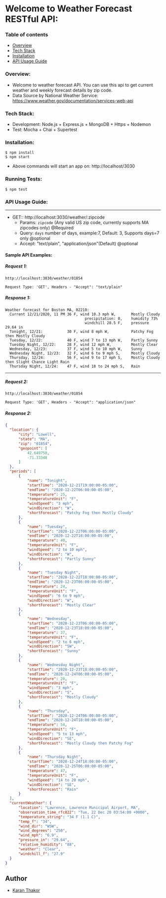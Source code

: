 # Welcome to Weather Forecast RESTful API:

### Table of contents
* [Overview](#overview)
* [Tech Stack](#tech-stack)
* [Installation](#installation)
* [API Usage Guide](#api-usage-guide)

### Overview:
- Welcome to weather forecast API. You can use this api to get current weather and weekly forecast details by zip code. 
- Data Source by National Weather Service: https://www.weather.gov/documentation/services-web-api

### Tech Stack:
- Development: Node.js + Express.js + MongoDB + Https + Nodemon
- Test: Mocha + Chai + Supertest

### Installation:
```
$ npm install
$ npm start
```
* Above commands will start an app on: http://localhost/3030

### Running Tests:
    $ npm test

### API Usage Guide:
---
- GET:: http://localhost:3030/weather/:zipcode
    - Params: `zipcode` (Any valid US zip code, currently supports MA zipcodes only) @Required
    - Query: `days` number of days, example:7, Default: 3, Supports days=7 only @optional
    - Accept: "text/plain", "application/json"(Default) @optional

#### Sample API Examples:
##### Request 1: 


    http://localhost:3030/weather/01854

    Request Type: 'GET', Headers - "Accept": "text/plain"
##### Response 1:
```
Weather forecast for Boston MA, 02210:
  Current 12/21/2020, 11 PM 36 F, wind 10.3 mph W,       Mostly Cloudy
                                    precipitation: 0,    humidity 73%
                                    windchill 28.5 F,    pressure 29.64 in
  Tonight, 12/21:           30 F, wind 8 mph W,          Patchy Fog then Mostly Cloudy
  Tuesday, 12/22:           40 F, wind 7 to 13 mph W,    Partly Sunny
  Tuesday Night, 12/22:     28 F, wind 12 mph W,         Mostly Clear
  Wednesday, 12/23:         37 F, wind 5 to 10 mph W,    Sunny
  Wednesday Night, 12/23:   32 F, wind 6 to 9 mph S,     Mostly Cloudy
  Thursday, 12/24:          56 F, wind 9 to 17 mph S,    Mostly Cloudy then Slight Chance Light Rain
  Thursday Night, 12/24:    47 F, wind 18 to 24 mph S,   Rain
```
---
##### Request 2: 


    http://localhost:3030/weather/01854

    Request Type: 'GET', Headers - "Accept": "application/json"

##### Response 2:
  ```json
{
    "location": {
        "city": "Lowell",
        "state": "MA",
        "zip": "01854",
        "geopoint": [
            42.649758,
            -71.33348
        ]
    },
    "periods": [
        {
            "name": "Tonight",
            "startTime": "2020-12-21T19:00:00-05:00",
            "endTime": "2020-12-22T06:00:00-05:00",
            "temperature": 25,
            "temperatureUnit": "F",
            "windSpeed": "3 mph",
            "windDirection": "W",
            "shortForecast": "Patchy Fog then Mostly Cloudy"
        },
        {
            "name": "Tuesday",
            "startTime": "2020-12-22T06:00:00-05:00",
            "endTime": "2020-12-22T18:00:00-05:00",
            "temperature": 40,
            "temperatureUnit": "F",
            "windSpeed": "2 to 10 mph",
            "windDirection": "W",
            "shortForecast": "Partly Sunny"
        },
        {
            "name": "Tuesday Night",
            "startTime": "2020-12-22T18:00:00-05:00",
            "endTime": "2020-12-23T06:00:00-05:00",
            "temperature": 24,
            "temperatureUnit": "F",
            "windSpeed": "6 to 9 mph",
            "windDirection": "W",
            "shortForecast": "Mostly Clear"
        },
        {
            "name": "Wednesday",
            "startTime": "2020-12-23T06:00:00-05:00",
            "endTime": "2020-12-23T18:00:00-05:00",
            "temperature": 37,
            "temperatureUnit": "F",
            "windSpeed": "2 to 6 mph",
            "windDirection": "SW",
            "shortForecast": "Sunny"
        },
        {
            "name": "Wednesday Night",
            "startTime": "2020-12-23T18:00:00-05:00",
            "endTime": "2020-12-24T06:00:00-05:00",
            "temperature": 28,
            "temperatureUnit": "F",
            "windSpeed": "3 mph",
            "windDirection": "S",
            "shortForecast": "Mostly Cloudy"
        },
        {
            "name": "Thursday",
            "startTime": "2020-12-24T06:00:00-05:00",
            "endTime": "2020-12-24T18:00:00-05:00",
            "temperature": 54,
            "temperatureUnit": "F",
            "windSpeed": "5 to 13 mph",
            "windDirection": "SE",
            "shortForecast": "Mostly Cloudy then Patchy Fog"
        },
        {
            "name": "Thursday Night",
            "startTime": "2020-12-24T18:00:00-05:00",
            "endTime": "2020-12-25T06:00:00-05:00",
            "temperature": 47,
            "temperatureUnit": "F",
            "windSpeed": "14 to 20 mph",
            "windDirection": "SE",
            "shortForecast": "Rain"
        }
    ],
    "currentWeather": {
        "location": "Lawrence, Lawrence Municipal Airport, MA",
        "observation_time_rfc822": "Tue, 22 Dec 20 03:54:00 +0000",
        "temperature_string": "34 F (1.1 C)",
        "temp_f": "34",
        "wind_dir": "WSW",
        "wind_degrees": "250",
        "wind_mph": "6.9",
        "pressure_in": "29.64",
        "relative_humidity": "88",
        "weather": "Clear",
        "windchill_f": "27.9"
    }
}
  ```
## Author
- [Karan Thakor](https://www.linkedin.com/in/karansinh-thakor/)
